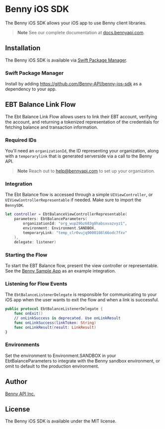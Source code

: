 # Benny iOS SDK 
The Benny iOS SDK allows your iOS app to use Benny client libraries.

> **Note**
> See our complete documentation at [docs.bennyapi.com](https://docs.bennyapi.com).

## Installation 

The Benny iOS SDK is available via [Swift Package Manager](https://www.swift.org/documentation/package-manager/).

### Swift Package Manager
Install by adding https://github.com/Benny-API/benny-ios-sdk as a dependency to your app. 

## EBT Balance Link Flow

The Ebt Balance Link Flow allows users to link their EBT account, verifying the account, and
returning a tokenized representation of the credentials for fetching balance and transaction
information.

### Required IDs
You'll need an `organizationId`, the ID representing your organization, along with
a `temporarylink` that is generated serverside via a call to the Benny API.

> **Note**
> Reach out to [help@bennyapi.com](help@bennyapi.com) to set up your organization.

### Integration 
The Ebt Balance flow is accessed through a simple `UIViewController`, or `UIViewControllerRepresentable` if needed. Make sure to import
the `BennySDK`.
 
```swift
let controller = EbtBalanceViewControllerRepresentable(
    parameters: EbtBalanceParameters(
        organizationId: "org_wup29bz683g8habsxvazvyz1",
        environment: Environment.SANDBOX,
        temporaryLink: "temp_clr0vujq9000108l66odc7fxv"
    ), 
    delegate: listener)
```
### Starting the Flow

To start the EBT Balance flow, present the view controller or representable. 
See the [Benny Sample App](https://github.com/Benny-API/benny-ios-sdk/blob/main/benny-sample-app/bennysampleapp/ContentView.swift) as an example integration.

### Listening for Flow Events
The `EbtBalanceListenerDelegate` is responsible for communicating to your iOS app when the user wants to exit the flow and when a link is successful.

```swift
public protocol EbtBalanceListenerDelegate {
    func onExit()
    // onLinkSuccess is deprecated. Use onLinkResult
    func onLinkSuccess(linkToken: String)
    func onLinkResult(result: LinkResult)
}
```

### Environments 
Set the environment to Environment.SANDBOX in your EbtBalanceParameters to integrate with the Benny sandbox environment, or omit to default to the production environment.

## Author
[Benny API Inc.](bennyapi.com)

## License 
The Benny iOS SDK is available under the MIT license.
